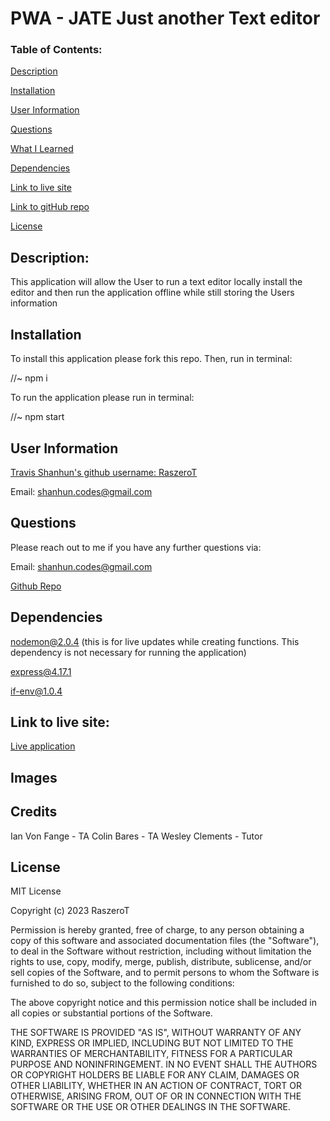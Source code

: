 # PWA - JATE Just another Text editor 

### Table of Contents:

[Description](#description)

[Installation](#installation)

[User Information](#user-information)

[Questions](#questions)

[What I Learned](#what-i-learned)

[Dependencies](#dependencies)

[Link to live site](#link-to-live-site)

[Link to gitHub repo](#link-to-github-repository)

[License](#license)

## Description:

This application will allow the User to run a text editor locally install the editor and then run the application offline while still storing the Users information 

## Installation

To install this application please fork this repo. Then, run in terminal:

//~ npm i

To run the application please run in terminal: 

//~ npm start

## User Information

<a href='https://github.com/RaszeroT'> Travis Shanhun's github username: RaszeroT</a>

Email: shanhun.codes@gmail.com

## Questions

Please reach out to me if you have any further questions via:

Email: shanhun.codes@gmail.com

<a href='https://github.com/RaszeroT/PWA-with-a-what'>Github Repo</a>

## Dependencies

nodemon@2.0.4 (this is for live updates while creating functions. This dependency is not necessary for running the application)

express@4.17.1

if-env@1.0.4

## Link to live site:

<a href="">Live application</a>

## Images



## Credits

Ian Von Fange - TA
Colin Bares - TA
Wesley Clements - Tutor

## License

MIT License

Copyright (c) 2023 RaszeroT

Permission is hereby granted, free of charge, to any person obtaining a copy
of this software and associated documentation files (the "Software"), to deal
in the Software without restriction, including without limitation the rights
to use, copy, modify, merge, publish, distribute, sublicense, and/or sell
copies of the Software, and to permit persons to whom the Software is
furnished to do so, subject to the following conditions:

The above copyright notice and this permission notice shall be included in all
copies or substantial portions of the Software.

THE SOFTWARE IS PROVIDED "AS IS", WITHOUT WARRANTY OF ANY KIND, EXPRESS OR
IMPLIED, INCLUDING BUT NOT LIMITED TO THE WARRANTIES OF MERCHANTABILITY,
FITNESS FOR A PARTICULAR PURPOSE AND NONINFRINGEMENT. IN NO EVENT SHALL THE
AUTHORS OR COPYRIGHT HOLDERS BE LIABLE FOR ANY CLAIM, DAMAGES OR OTHER
LIABILITY, WHETHER IN AN ACTION OF CONTRACT, TORT OR OTHERWISE, ARISING FROM,
OUT OF OR IN CONNECTION WITH THE SOFTWARE OR THE USE OR OTHER DEALINGS IN THE
SOFTWARE.